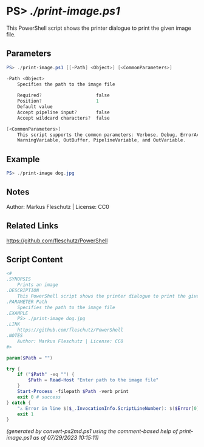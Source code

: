 PS> *./print-image.ps1*
====================

This PowerShell script shows the printer dialogue to print the given image file.

Parameters
----------
```powershell
PS> ./print-image.ps1 [[-Path] <Object>] [<CommonParameters>]

-Path <Object>
    Specifies the path to the image file
    
    Required?                    false
    Position?                    1
    Default value                
    Accept pipeline input?       false
    Accept wildcard characters?  false

[<CommonParameters>]
    This script supports the common parameters: Verbose, Debug, ErrorAction, ErrorVariable, WarningAction, 
    WarningVariable, OutBuffer, PipelineVariable, and OutVariable.
```

Example
-------
```powershell
PS> ./print-image dog.jpg

```

Notes
-----
Author: Markus Fleschutz | License: CC0

Related Links
-------------
https://github.com/fleschutz/PowerShell

Script Content
--------------
```powershell
<#
.SYNOPSIS
	Prints an image
.DESCRIPTION
	This PowerShell script shows the printer dialogue to print the given image file.
.PARAMETER Path
	Specifies the path to the image file
.EXAMPLE
	PS> ./print-image dog.jpg
.LINK
	https://github.com/fleschutz/PowerShell
.NOTES
	Author: Markus Fleschutz | License: CC0
#>

param($Path = "")

try {
	if ("$Path" -eq "") {
		$Path = Read-Host "Enter path to the image file"
	}
	Start-Process -filepath $Path -verb print
	exit 0 # success
} catch {
	"⚠️ Error in line $($_.InvocationInfo.ScriptLineNumber): $($Error[0])"
	exit 1
}
```

*(generated by convert-ps2md.ps1 using the comment-based help of print-image.ps1 as of 07/29/2023 10:15:11)*
